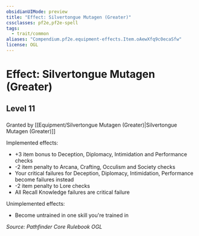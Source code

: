 ```yaml
---
obsidianUIMode: preview
title: "Effect: Silvertongue Mutagen (Greater)"
cssclasses: pf2e,pf2e-spell
tags:
  - trait/common
aliases: "Compendium.pf2e.equipment-effects.Item.oAewXfq9c0ecaSfw"
license: OGL
---
```

# Effect: Silvertongue Mutagen (Greater)
## Level 11
### 






Granted by [[Equipment/Silvertongue Mutagen (Greater)|Silvertongue Mutagen (Greater)]]

Implemented effects:

*   +3 item bonus to Deception, Diplomacy, Intimidation and Performance checks
*   \-2 item penalty to Arcana, Crafting, Occulism and Society checks
*   Your critical failures for Deception, Diplomacy, Intimidation, Performance become failures instead
*   \-2 item penalty to Lore checks
*   All Recall Knowledge failures are critical failure

Unimplemented effects:

*   Become untrained in one skill you're trained in

*Source: Pathfinder Core Rulebook*
*OGL*